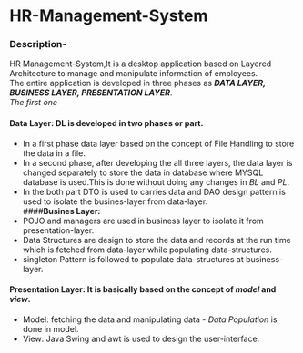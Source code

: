 # HR-Management-System
### Description-
HR Management-System,It is a desktop application based on Layered Architecture to manage and manipulate information of employees.<br/> The entire application is developed in three phases as ***DATA LAYER, BUSINESS LAYER, PRESENTATION LAYER***. <br/> 
*The first one*<br/>
#### **Data Layer:** DL is developed in two phases or part.<br/>
- In a first phase data layer based on the concept of File Handling to store the data in a file.<br/>
- In a second phase, after developing the all three layers, the data layer is changed separately to store the data in database where MYSQL database is used.This is done without doing any changes in *BL* and *PL*.<br/>
- In the both part DTO is used to carries data and DAO design pattern is used to isolate the busines-layer from data-layer.<br/> 
####**Busines Layer:** <br/>
- POJO and managers are used in business layer to isolate it from presentation-layer.<br/>
- Data Structures are design to store the data and records at the run time which is fetched from data-layer while populating data-structures.<br/>
- singleton Pattern is followed to populate data-structures at business-layer.<br/>
#### **Presentation Layer:** It is basically based on the concept of *model* and *view*.<br/>
- Model: fetching the data and manipulating data - *Data Population* is done in model.
- View: Java Swing and awt is used to design the user-interface.
